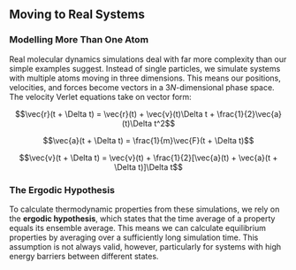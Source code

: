 ## Moving to Real Systems

### Modelling More Than One Atom

Real molecular dynamics simulations deal with far more complexity than our simple examples suggest. Instead of single particles, we simulate systems with multiple atoms moving in three dimensions. This means our positions, velocities, and forces become vectors in a $3N$-dimensional phase space. The velocity Verlet equations take on vector form:

$$\vec{r}(t + \Delta t) = \vec{r}(t) + \vec{v}(t)\Delta t + \frac{1}{2}\vec{a}(t)\Delta t^2$$

$$\vec{a}(t + \Delta t) = \frac{1}{m}\vec{F}(t + \Delta t)$$

$$\vec{v}(t + \Delta t) = \vec{v}(t) + \frac{1}{2}[\vec{a}(t) + \vec{a}(t + \Delta t)]\Delta t$$

### The Ergodic Hypothesis

To calculate thermodynamic properties from these simulations, we rely on the **ergodic hypothesis**, which states that the time average of a property equals its ensemble average. This means we can calculate equilibrium properties by averaging over a sufficiently long simulation time. This assumption is not always valid, however, particularly for systems with high energy barriers between different states.
